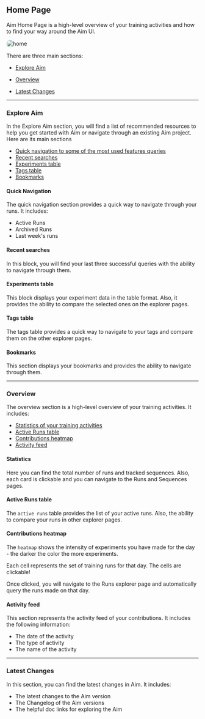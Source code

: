 ## Home Page


Aim Home Page is a high-level overview of your training activities and how to find your way around the Aim UI.

<img alt="home" style="border: 1px solid #E8F1FC; border-radius: 8px" src="https://docs-blobs.s3.us-east-2.amazonaws.com/images/ui/pages/home/home.png" />

There are three main sections:

- [Explore Aim](#explore-aim)

- [Overview](#overview)

- [Latest Changes](#latest-changes)

---

### Explore Aim

In the Explore Aim section, you will find a list of recommended resources to help you get started with Aim or navigate through an existing Aim project. Here are its main sections

- [Quick navigation to some of the most used features queries](#quick-navigation)
- [Recent searches](#recent-searches)
- [Experiments table](#experiments-table)
- [Tags table](#tags-table)
- [Bookmarks](#bookmarks)

#### Quick Navigation

The quick navigation section provides a quick way to navigate through your runs. It includes:

- Active Runs
- Archived Runs
- Last week's runs

#### Recent searches

In this block, you will find your last three successful queries with the ability to navigate through them.

#### Experiments table

This block displays your experiment data in the table format. Also, it provides the ability to compare the selected ones on the explorer pages.

#### Tags table

The tags table provides a quick way to navigate to your tags and compare them on the other explorer pages.

#### Bookmarks

This section displays your bookmarks and provides the ability to navigate through them.

---

### Overview

The overview section is a high-level overview of your training activities. It includes:

- [Statistics of your training activities](#statistics)
- [Active Runs table](#active-runs-table)
- [Contributions heatmap](#contributions-heatmap)
- [Activity feed](#activity-feed)

#### Statistics

Here you can find the total number of runs and tracked sequences. Also, each card is clickable and you can navigate to the Runs and Sequences pages.

#### Active Runs table

The `active runs` table provides the list of your active runs. Also, the ability to compare your runs in other explorer pages.

#### Contributions heatmap

The `heatmap` shows the intensity of experiments you have made for the day - the darker the color the more experiments. 

Each cell represents the set of training runs for that day. The cells are clickable!

Once clicked, you will navigate to the Runs explorer page and automatically query the runs made on that day.

#### Activity feed

This section represents the activity feed of your contributions. It includes the following information:

- The date of the activity
- The type of activity
- The name of the activity


---

### Latest Changes

In this section, you can find the latest changes in Aim. It includes:
- The latest changes to the Aim version
- The Changelog of the Aim versions
- The helpful doc links for exploring the Aim